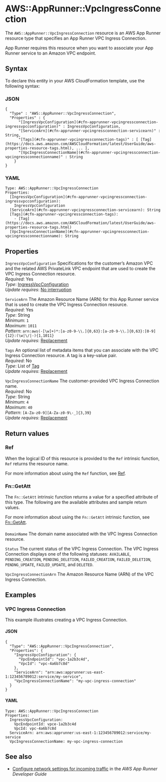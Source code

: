 # AWS::AppRunner::VpcIngressConnection<a name="aws-resource-apprunner-vpcingressconnection"></a>

The `AWS::AppRunner::VpcIngressConnection` resource is an AWS App Runner resource type that specifies an App Runner VPC Ingress Connection\.

App Runner requires this resource when you want to associate your App Runner service to an Amazon VPC endpoint\.

## Syntax<a name="aws-resource-apprunner-vpcingressconnection-syntax"></a>

To declare this entity in your AWS CloudFormation template, use the following syntax:

### JSON<a name="aws-resource-apprunner-vpcingressconnection-syntax.json"></a>

```
{
  "Type" : "AWS::AppRunner::VpcIngressConnection",
  "Properties" : {
      "[IngressVpcConfiguration](#cfn-apprunner-vpcingressconnection-ingressvpcconfiguration)" : IngressVpcConfiguration,
      "[ServiceArn](#cfn-apprunner-vpcingressconnection-servicearn)" : String,
      "[Tags](#cfn-apprunner-vpcingressconnection-tags)" : [ [Tag](https://docs.aws.amazon.com/AWSCloudFormation/latest/UserGuide/aws-properties-resource-tags.html), ... ],
      "[VpcIngressConnectionName](#cfn-apprunner-vpcingressconnection-vpcingressconnectionname)" : String
    }
}
```

### YAML<a name="aws-resource-apprunner-vpcingressconnection-syntax.yaml"></a>

```
Type: AWS::AppRunner::VpcIngressConnection
Properties: 
  [IngressVpcConfiguration](#cfn-apprunner-vpcingressconnection-ingressvpcconfiguration): 
    IngressVpcConfiguration
  [ServiceArn](#cfn-apprunner-vpcingressconnection-servicearn): String
  [Tags](#cfn-apprunner-vpcingressconnection-tags): 
    - [Tag](https://docs.aws.amazon.com/AWSCloudFormation/latest/UserGuide/aws-properties-resource-tags.html)
  [VpcIngressConnectionName](#cfn-apprunner-vpcingressconnection-vpcingressconnectionname): String
```

## Properties<a name="aws-resource-apprunner-vpcingressconnection-properties"></a>

`IngressVpcConfiguration`  <a name="cfn-apprunner-vpcingressconnection-ingressvpcconfiguration"></a>
Specifications for the customer’s Amazon VPC and the related AWS PrivateLink VPC endpoint that are used to create the VPC Ingress Connection resource\.  
*Required*: Yes  
*Type*: [IngressVpcConfiguration](aws-properties-apprunner-vpcingressconnection-ingressvpcconfiguration.md)  
*Update requires*: [No interruption](https://docs.aws.amazon.com/AWSCloudFormation/latest/UserGuide/using-cfn-updating-stacks-update-behaviors.html#update-no-interrupt)

`ServiceArn`  <a name="cfn-apprunner-vpcingressconnection-servicearn"></a>
The Amazon Resource Name \(ARN\) for this App Runner service that is used to create the VPC Ingress Connection resource\.  
*Required*: Yes  
*Type*: String  
*Minimum*: `1`  
*Maximum*: `1011`  
*Pattern*: `arn:aws(-[\w]+)*:[a-z0-9-\\.]{0,63}:[a-z0-9-\\.]{0,63}:[0-9]{12}:(\w|\/|-){1,1011}`  
*Update requires*: [Replacement](https://docs.aws.amazon.com/AWSCloudFormation/latest/UserGuide/using-cfn-updating-stacks-update-behaviors.html#update-replacement)

`Tags`  <a name="cfn-apprunner-vpcingressconnection-tags"></a>
An optional list of metadata items that you can associate with the VPC Ingress Connection resource\. A tag is a key\-value pair\.  
*Required*: No  
*Type*: List of [Tag](https://docs.aws.amazon.com/AWSCloudFormation/latest/UserGuide/aws-properties-resource-tags.html)  
*Update requires*: [Replacement](https://docs.aws.amazon.com/AWSCloudFormation/latest/UserGuide/using-cfn-updating-stacks-update-behaviors.html#update-replacement)

`VpcIngressConnectionName`  <a name="cfn-apprunner-vpcingressconnection-vpcingressconnectionname"></a>
The customer\-provided VPC Ingress Connection name\.  
*Required*: No  
*Type*: String  
*Minimum*: `4`  
*Maximum*: `40`  
*Pattern*: `[A-Za-z0-9][A-Za-z0-9\-_]{3,39}`  
*Update requires*: [Replacement](https://docs.aws.amazon.com/AWSCloudFormation/latest/UserGuide/using-cfn-updating-stacks-update-behaviors.html#update-replacement)

## Return values<a name="aws-resource-apprunner-vpcingressconnection-return-values"></a>

### Ref<a name="aws-resource-apprunner-vpcingressconnection-return-values-ref"></a>

When the logical ID of this resource is provided to the `Ref` intrinsic function, `Ref` returns the resource name\.

For more information about using the `Ref` function, see [Ref](https://docs.aws.amazon.com/AWSCloudFormation/latest/UserGuide/intrinsic-function-reference-ref.html)\.

### Fn::GetAtt<a name="aws-resource-apprunner-vpcingressconnection-return-values-fn--getatt"></a>

The `Fn::GetAtt` intrinsic function returns a value for a specified attribute of this type\. The following are the available attributes and sample return values\.

For more information about using the `Fn::GetAtt` intrinsic function, see [Fn::GetAtt](https://docs.aws.amazon.com/AWSCloudFormation/latest/UserGuide/intrinsic-function-reference-getatt.html)\.

#### <a name="aws-resource-apprunner-vpcingressconnection-return-values-fn--getatt-fn--getatt"></a>

`DomainName`  <a name="DomainName-fn::getatt"></a>
The domain name associated with the VPC Ingress Connection resource\.

`Status`  <a name="Status-fn::getatt"></a>
The current status of the VPC Ingress Connection\. The VPC Ingress Connection displays one of the following statuses: `AVAILABLE`, `PENDING_CREATION`, `PENDING_DELETION`, `FAILED_CREATION`, `FAILED_DELETION`, `PENDNG_UPDATE`, `FAILED_UPDATE`, and `DELETED`\. 

`VpcIngressConnectionArn`  <a name="VpcIngressConnectionArn-fn::getatt"></a>
The Amazon Resource Name \(ARN\) of the VPC Ingress Connection\.

## Examples<a name="aws-resource-apprunner-vpcingressconnection--examples"></a>

### VPC Ingress Connection<a name="aws-resource-apprunner-vpcingressconnection--examples--VPC_Ingress_Connection"></a>

This example illustrates creating a VPC Ingress Connection\.

#### JSON<a name="aws-resource-apprunner-vpcingressconnection--examples--VPC_Ingress_Connection--json"></a>

```
{
  "Type": "AWS::AppRunner::VpcIngressConnection",
  "Properties": {
    "IngressVpcConfiguration": {
      "VpcEndpointId": "vpc-1a2b3c4d",
      "VpcId": "vpc-4a6b7c8d"
    },
    "ServiceArn": "arn:aws:apprunner:us-east-1:123456789012:service/my-service",
    "VpcIngressConnectionName": "my-vpc-ingress-connection"
  }
}
```

#### YAML<a name="aws-resource-apprunner-vpcingressconnection--examples--VPC_Ingress_Connection--yaml"></a>

```
Type: AWS::AppRunner::VpcIngressConnection
Properties:
  IngressVpcConfiguration:
    VpcEndpointId: vpce-1a2b3c4d
    VpcId: vpc-4a6b7c8d
  ServiceArn: arn:aws:apprunner:us-east-1:123456789012:service/my-service
  VpcIngressConnectionName: my-vpc-ingress-connection
```

## See also<a name="aws-resource-apprunner-vpcingressconnection--seealso"></a>
+ [Configure network settings for incoming traffic](https://docs.aws.amazon.com/apprunner/latest/dg/network-pl.html) in the *AWS App Runner Developer Guide*